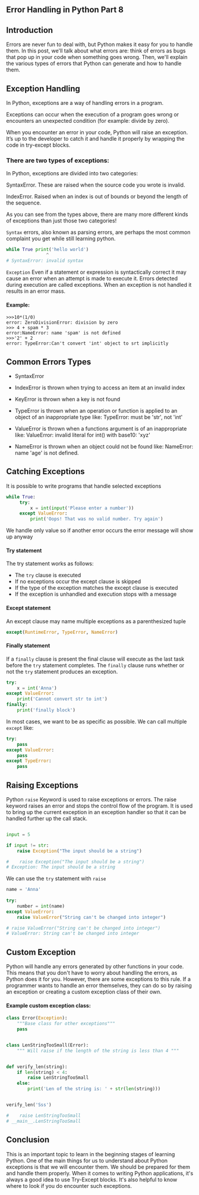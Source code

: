 ## Error Handling in Python Part 8

## Introduction

Errors are never fun to deal with, but Python makes it easy for you to handle them. In this post, we'll talk about what errors are: think of errors as bugs that pop up in your code when something goes wrong. Then, we'll explain the various types of errors that Python can generate and how to handle them.

## Exception Handling

In Python, exceptions are a way of handling errors in a program.

Exceptions can occur when the execution of a program goes wrong or encounters an unexpected condition (for example: divide by zero).

When you encounter an error in your code, Python will raise an exception. It’s up to the developer to catch it and handle it properly by wrapping the code in try-except blocks.

### There are two types of exceptions:

In Python, exceptions are divided into two categories:

SyntaxError. These are raised when the source code you wrote is invalid.

IndexError. Raised when an index is out of bounds or beyond the length of the sequence.

As you can see from the types above, there are many more different kinds of exceptions than just those two categories!


`Syntax` errors, also known as parsing errors, are perhaps the most common complaint you get while still learning python.

```python
while True print('hello world')
               ^
# SyntaxError: invalid syntax

```

`Exception`
Even if a statement or expression is syntactically correct it may cause an error when an attempt is made to execute it.
Errors detected during execution are called exceptions.
When an exception is not handled it results in an error mass.

#### Example:
```terminal
>>>10*(1/0)
error: ZeroDivisionError: division by zero
>>> 4 + spam * 3
error:NameError: name 'spam' is not defined
>>>'2' + 2 
error: TypeError:Can't convert 'int' object to srt implicitly
```

## Common Errors Types

- SyntaxError
- IndexError is thrown when trying to access an item at an invalid index
- KeyError is thrown when a key is not found
- TypeError is thrown when an operation or function is applied to an object of an inappropriate type like:
TypeError: must be 'str', not 'int'

- ValueError is thrown when a functions argument is of an inappropriate like:
ValueError: invalid literal for int()  with base10: 'xyz'

- NameError is thrown when an object could not be found like:
 NameError: name 'age' is not defined.


## Catching Exceptions

It is possible to write programs that handle selected exceptions

```python
while True:
     try:
         x = int(input('Please enter a number'))
     except ValueError:
         print('Oops! That was no valid number. Try again')

```
We handle only value so if another error occurs the error message will show up anyway

#### Try statement

The try statement works as follows:
- The `try` clause is executed
- If no exceptions occur the except clause is skipped 
- If the type of the exception matches the except clause is executed
- If the exception is unhandled and execution stops with a message 


#### Except statement

An except clause may name multiple exceptions as a parenthesized tuple

```python
except(RuntimeError, TypeError, NameError)
```

#### Finally statement

If a `finally` clause is present the final clause will execute as the last task before the `try` statement completes.
The `finally` clause runs whether or not the `try` statement produces an exception.

```python
try:
    x = int('Anna')
except ValueError:
    print('Cannot convert str to int')
finally:
    print('finally block')
```

In most cases, we want to be as specific as possible.
We can call multiple `except` like:

```python
try:
    pass
except ValueError:
    pass
except TypeError:
    pass
```

## Raising Exceptions

Python `raise` Keyword is used to raise exceptions or errors. The raise keyword raises an error and stops the control flow of the program. It is used to bring up the current exception in an exception handler so that it can be handled further up the call stack.

```python

input = 5

if input != str:
    raise Exception("The input should be a string")

#    raise Exception("The input should be a string")
# Exception: The input should be a string

```

We can use the `try` statement with `raise`

```python
name = 'Anna'
  
try:
    number = int(name)
except ValueError:
    raise ValueError("String can't be changed into integer")

# raise ValueError("String can't be changed into integer")
# ValueError: String can't be changed into integer
```

## Custom Exception

Python will handle any errors generated by other functions in your code. This means that you don't have to worry about handling the errors, as Python does it for you. 
However, there are some exceptions to this rule. If a programmer wants to handle an error themselves, they can do so by raising an exception or creating a custom exception class of their own.

#### Example custom exception class:

```python
class Error(Exception):
    """Base class for other exceptions"""
    pass


class LenStringTooSmall(Error):
    """ Will raise if the length of the string is less than 4 """


def verify_len(string):
    if len(string) < 4:
        raise LenStringTooSmall
    else:
        print('Len of the string is: ' + str(len(string)))


verify_len('Sss')

#    raise LenStringTooSmall
# __main__.LenStringTooSmall
```



## Conclusion

This is an important topic to learn in the beginning stages of learning Python.
One of the main things for us to understand about Python exceptions is that we will encounter them. We should be prepared for them and handle them properly. When it comes to writing Python applications, it's always a good idea to use Try-Except blocks. It's also helpful to know where to look if you do encounter such exceptions.
